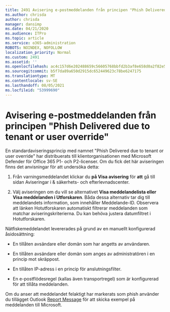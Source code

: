 ```yaml
---
title: 2491 Avisering e-postmeddelanden från principen "Phish Delivered due to tenant or user override"
ms.author: chrisda
author: chrisda
manager: dansimp
ms.date: 04/21/2020
ms.audience: ITPro
ms.topic: article
ms.service: o365-administration
ROBOTS: NOINDEX, NOFOLLOW
localization_priority: Normal
ms.custom: 2491
ms.assetid: ''
ms.openlocfilehash: ac4c157d6e202488659c56605768bbfd2b3af8e658d0a2f82e529fdac6763fa9
ms.sourcegitcommit: b5f7da89a650d2915dc652449623c78be6247175
ms.translationtype: MT
ms.contentlocale: sv-SE
ms.lasthandoff: 08/05/2021
ms.locfileid: "53999690"
---
```

# <a name="alert-email-messages-from-the-phish-delivered-due-to-tenant-or-user-override-policy"></a>Avisering e-postmeddelanden från principen "Phish Delivered due to tenant or user override"

En standardaviseringsprincip med namnet "Phish Delivered due to tenant or user override" har distribuerats till klientorganisationen med Microsoft Defender för Office 365 P1- och P2-licenser. Om du fick det här aviseringen finns det anvisningar för att undersöka detta:

1. Från varningsmeddelandet klickar du **på Visa avisering** för **att** gå till sidan Aviseringar i & säkerhets- och efterlevnadscenter.

2. Välj aviseringen om du vill se alternativet **Visa meddelandelista eller** **Visa meddelanden i Utforskaren**. Båda dessa alternativ tar dig till meddelandets information, som innehåller Meddelande-ID. Observera att länken Hotutforskaren automatiskt filtrerar meddelanden som matchar aviseringskriterierna. Du kan behöva justera datumfiltret i Hotutforskaren.

Nätfiskemeddelandet levererades på grund av en manuellt konfigurerad åsidosättning:

- En tillåten avsändare eller domän som har angetts av användaren.

- En tillåten avsändare eller domän som anges av administratören i en princip mot skräppost.

- En tillåten IP-adress i en princip för anslutningsfilter.

- En e-postflödesregel (kallas även transportregel) som är konfigurerad för att tillåta meddelanden.

Om du anser att meddelandet felaktigt har markerats som phish använder du tillägget Outlook [Report Message](https://support.office.com/article/b5caa9f1-cdf3-4443-af8c-ff724ea719d2) för att skicka exempel på meddelanden till Microsoft.
